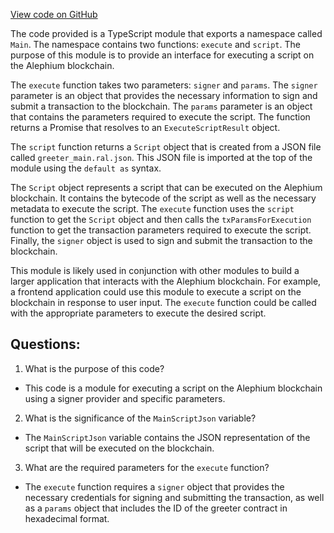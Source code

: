 [View code on GitHub](https://github.com/alephium/alephium-web3/packages/walletconnect/artifacts/ts/scripts.ts)

The code provided is a TypeScript module that exports a namespace called `Main`. The namespace contains two functions: `execute` and `script`. The purpose of this module is to provide an interface for executing a script on the Alephium blockchain.

The `execute` function takes two parameters: `signer` and `params`. The `signer` parameter is an object that provides the necessary information to sign and submit a transaction to the blockchain. The `params` parameter is an object that contains the parameters required to execute the script. The function returns a Promise that resolves to an `ExecuteScriptResult` object.

The `script` function returns a `Script` object that is created from a JSON file called `greeter_main.ral.json`. This JSON file is imported at the top of the module using the `default as` syntax.

The `Script` object represents a script that can be executed on the Alephium blockchain. It contains the bytecode of the script as well as the necessary metadata to execute the script. The `execute` function uses the `script` function to get the `Script` object and then calls the `txParamsForExecution` function to get the transaction parameters required to execute the script. Finally, the `signer` object is used to sign and submit the transaction to the blockchain.

This module is likely used in conjunction with other modules to build a larger application that interacts with the Alephium blockchain. For example, a frontend application could use this module to execute a script on the blockchain in response to user input. The `execute` function could be called with the appropriate parameters to execute the desired script.
## Questions: 
 1. What is the purpose of this code?
- This code is a module for executing a script on the Alephium blockchain using a signer provider and specific parameters.

2. What is the significance of the `MainScriptJson` variable?
- The `MainScriptJson` variable contains the JSON representation of the script that will be executed on the blockchain.

3. What are the required parameters for the `execute` function?
- The `execute` function requires a `signer` object that provides the necessary credentials for signing and submitting the transaction, as well as a `params` object that includes the ID of the greeter contract in hexadecimal format.